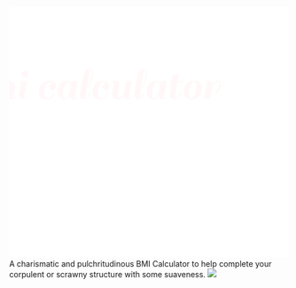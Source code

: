 <img src="./bmi-calculator.svg" alt="" />
A charismatic and pulchritudinous BMI Calculator to help complete your corpulent or scrawny structure with some suaveness.

<img src= "https://user-images.githubusercontent.com/47297497/132853395-758408eb-cc1b-4ac7-bf1d-fd71f0a09b04.gif" widht=150>
